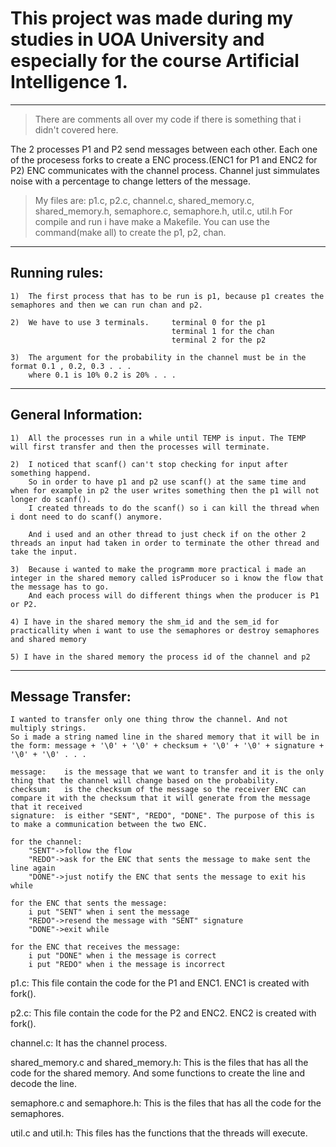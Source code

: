 # This project was made during my studies in UOA University and especially for the course Artificial Intelligence 1.

---

> There are comments all over my code if there is something that i didn't covered here.

The 2 processes P1 and P2 send messages between each other.
Each one of the procesess forks to create a ENC process.(ENC1 for P1 and ENC2 for P2) ENC communicates with the channel process.
Channel just simmulates noise with a percentage to change letters of the message.

> My files are: p1.c, p2.c, channel.c, shared_memory.c, shared_memory.h, semaphore.c, semaphore.h, util.c, util.h
> For compile and run i have make a Makefile. You can use the command(make all) to create the p1, p2, chan.

---

## Running rules:

    1)  The first process that has to be run is p1, because p1 creates the semaphores and then we can run chan and p2.

    2)  We have to use 3 terminals.     terminal 0 for the p1
                                        terminal 1 for the chan
                                        terminal 2 for the p2

    3)  The argument for the probability in the channel must be in the format 0.1 , 0.2, 0.3 . . .
        where 0.1 is 10% 0.2 is 20% . . .

---

## General Information:

    1)  All the processes run in a while until TEMP is input. The TEMP will first transfer and then the processes will terminate.

    2)  I noticed that scanf() can't stop checking for input after something happend.
        So in order to have p1 and p2 use scanf() at the same time and when for example in p2 the user writes something then the p1 will not longer do scanf().
        I created threads to do the scanf() so i can kill the thread when i dont need to do scanf() anymore.

        And i used and an other thread to just check if on the other 2 threads an input had taken in order to terminate the other thread and take the input.

    3)  Because i wanted to make the programm more practical i made an integer in the shared memory called isProducer so i know the flow that the message has to go.
        And each process will do different things when the producer is P1 or P2.
    
    4) I have in the shared memory the shm_id and the sem_id for practicallity when i want to use the semaphores or destroy semaphores and shared memory

    5) I have in the shared memory the process id of the channel and p2

---

## Message Transfer:

    I wanted to transfer only one thing throw the channel. And not multiply strings.
    So i made a string named line in the shared memory that it will be in the form: message + '\0' + '\0' + checksum + '\0' + '\0' + signature + '\0' + '\0' . . .

    message:    is the message that we want to transfer and it is the only thing that the channel will change based on the probability.
    checksum:   is the checksum of the message so the receiver ENC can compare it with the checksum that it will generate from the message that it received
    signature:  is either "SENT", "REDO", "DONE". The purpose of this is to make a communication between the two ENC.

    for the channel:
        "SENT"->follow the flow
        "REDO"->ask for the ENC that sents the message to make sent the line again
        "DONE"->just notify the ENC that sents the message to exit his while

    for the ENC that sents the message:
        i put "SENT" when i sent the message
        "REDO"->resend the message with "SENT" signature
        "DONE"->exit while

    for the ENC that receives the message:
        i put "DONE" when i the message is correct
        i put "REDO" when i the message is incorrect

p1.c:
    This file contain the code for the P1 and ENC1.
    ENC1 is created with fork().

p2.c:
    This file contain the code for the P2 and ENC2.
    ENC2 is created with fork().

channel.c:
    It has the channel process.

shared_memory.c and shared_memory.h:
    This is the files that has all the code for the shared memory.
    And some functions to create the line and decode the line.

semaphore.c and semaphore.h:
    This is the files that has all the code for the semaphores.

util.c and util.h:
    This files has the functions that the threads will execute.
